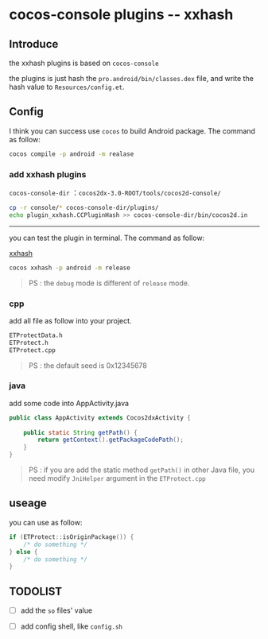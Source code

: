 cocos-console plugins -- xxhash
===============================

## Introduce 

the xxhash plugins is based on `cocos-console`

the plugins is just hash the `pro.android/bin/classes.dex` file,
and write the hash value to `Resources/config.et`.

## Config

I think you can success use `cocos` to build Android package. The command as follow:

```bash
cocos compile -p android -m realase
```

### add xxhash plugins

`cocos-console-dir` ：`cocos2dx-3.0-ROOT/tools/cocos2d-console/`

```bash
cp -r console/* cocos-console-dir/plugins/
echo plugin_xxhash.CCPluginHash >> cocos-console-dir/bin/cocos2d.in
```

-----------

you can test the plugin in terminal. The command as follow:

[xxhash](./console/)

```bash
cocos xxhash -p android -m release
```

> PS : the `debug` mode is different of `release` mode.

### cpp

add all file as follow into your project.

```bash
ETProtectData.h
ETProtect.h
ETProtect.cpp
```

> PS : the default seed is 0x12345678

### java

add some code into AppActivity.java


```java
public class AppActivity extends Cocos2dxActivity {
        
    public static String getPath() {
        return getContext().getPackageCodePath();
    }
}
```

> PS : if you are add the static method `getPath()` in other Java file, you need modify `JniHelper` argument in the `ETProtect.cpp`

## useage

you can use as follow:

```cpp
if (ETProtect::isOriginPackage()) {
    /* do something */
} else {
    /* do something */
}
```

## TODOLIST

- [ ] add the `so` files' value
- [ ] add config shell, like `config.sh`

